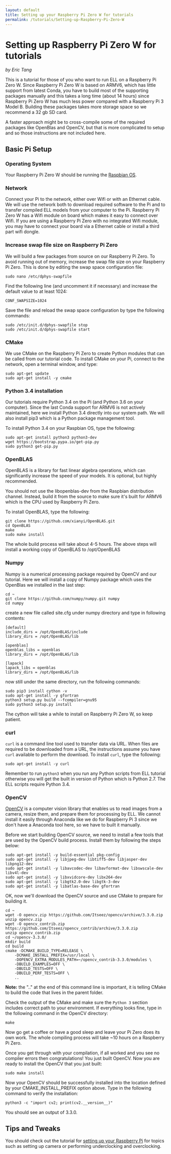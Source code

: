 ```yaml
---
layout: default
title: Setting up your Raspberry Pi Zero W for tutorials
permalink: /tutorials/Setting-up-Raspberry-Pi-Zero-W
---
```


# Setting up Raspberry Pi Zero W for tutorials

*by Eric Tang*

This is a tutorial for those of you who want to run ELL on a Raspberry Pi Zero W. Since Raspberry Pi Zero W is based on ARMV6, which has little support from latest Conda, you have to build most of the supporting packages manually and this takes a long time (about 14 hours) since Raspberry Pi Zero W has much less power compared with a Raspberry Pi 3 Model B. Building these packages takes more storage space so we recommend a 32 gb SD card.

A faster approach might be to cross-compile some of the required packages
like OpenBlas and OpenCV, but that is more complicated to setup and
so those instructions are not included here.

## Basic Pi Setup

### Operating System
Your Raspberry Pi Zero W should be running the [Raspbian OS](https://www.raspberrypi.org/downloads/raspbian/).

### Network
Connect your Pi to the network, either over Wifi or with an Ethernet cable. We will use the network both to download required software to the Pi and to transfer compiled ELL models from your computer to the Pi. Raspberry Pi Zero W has a Wifi module on board which makes it easy to connect over Wifi. If you are using a Raspberry Pi Zero with no integrated Wifi module, you may have to connect your board via a Ethernet cable or install a third part wifi dongle.

### Increase swap file size on Raspberry Pi Zero
We will build a few packages from source on our Raspberry Pi Zero. To avoid running out of memory, increase the swap file size on your Raspberry Pi Zero. This is done by editing the swap space configuration file:

```shell
sudo nano /etc/dphys-swapfile
```

Find the following line (and uncomment it if necessary) and increase
the default value to at least 1024:

```shell
CONF_SWAPSIZE=1024
```

Save the file and reload the swap space configuration by type the following commands:

```shell
sudo /etc/init.d/dphys-swapfile stop
sudo /etc/init.d/dphys-swapfile start
```

### CMake
We use CMake on the Raspberry Pi Zero to create Python modules that can be called from our tutorial code. To install CMake on your Pi, connect to the network, open a terminal window, and type:

```shell
sudo apt-get update
sudo apt-get install -y cmake
```

### Python 3.4 installation
Our tutorials require Python 3.4 on the Pi (and Python 3.6 on your computer). Since the last Conda support for ARMV6 is not actively maintained, here we install Python 3.4 directly into our system path. We will also install pip3 which is a Python package management tool.

To install Python 3.4 on your Raspbian OS, type the following:

```shell
sudo apt-get install python3 python3-dev
wget https://bootstrap.pypa.io/get-pip.py
sudo python3 get-pip.py
```

### OpenBLAS
OpenBLAS is a library for fast linear algebra operations, which can significantly increase the speed of your models. It is optional, but highly recommended.

You should not use the libopenblas-dev from the Raspbian distribution channel. Instead, build it from the source to make sure it's built for ARMV6 which is the CPU used by Raspberry Pi Zero.

To install OpenBLAS, type the following:

```shell
git clone https://github.com/xianyi/OpenBLAS.git
cd OpenBLAS
make
sudo make install
```

The whole build process will take about 4-5 hours. The above steps will install a working copy of OpenBLAS to /opt/OpenBLAS

### Numpy
Numpy is a numerical processing package required by OpenCV and our tutorial. Here we will install a copy of Numpy package which uses the OpenBlas we installed in the last step:

```shell
cd ~
git clone https://github.com/numpy/numpy.git numpy
cd numpy
```

create a new file called site.cfg under numpy directory and type in following contents:

```shell
[default]
include_dirs = /opt/OpenBLAS/include
library_dirs = /opt/OpenBLAS/lib
 
[openblas]
openblas_libs = openblas
library_dirs = /opt/OpenBLAS/lib
 
[lapack]
lapack_libs = openblas
library_dirs = /opt/OpenBLAS/lib
```

now still under the same directory, run the following commands:

```shell
sudo pip3 install cython -v
sudo apt-get install -y gfortran
python3 setup.py build --fcompiler=gnu95
sudo python3 setup.py install
```

The cython will take a while to install on Raspberry Pi Zero W, so keep patient.

### curl
`curl` is a command line tool used to transfer data via URL. When files are required to be downloaded from a URL, the instructions assume you have `curl` available to perform the download. To install `curl`, type the following:
```shell
sudo apt-get install -y curl
```

Remember to run `python3` when you run any Python scripts from ELL tutorial otherwise you will get the built in version of Python which is Python 2.7. The ELL scripts require Python 3.4.

### OpenCV
[OpenCV](http://opencv.org/) is a computer vision library that enables us to read images from a camera, resize them, and prepare them for processing by ELL. We cannot install it easily through Anaconda like we do for Raspberry Pi 3 since we don't have a Anaconda tool here, so we have to built it manually. 

Before we start building OpenCV source, we need to install a few tools that are used by the OpenCV build process. Install them by following the steps below:

```shell
sudo apt-get install -y build-essential pkg-config
sudo apt-get install -y libjpeg-dev libtiff5-dev libjasper-dev libpng12-dev
sudo apt-get install -y libavcodec-dev libavformat-dev libswscale-dev libv4l-dev
sudo apt-get install -y libxvidcore-dev libx264-dev
sudo apt-get install -y libgtk2.0-dev libgtk-3-dev
sudo apt-get install -y libatlas-base-dev gfortran
```

OK, now we'll download the OpenCV source and use CMake to prepare for building it.

```shell
cd ~
wget -O opencv.zip https://github.com/Itseez/opencv/archive/3.3.0.zip
unzip opencv.zip
wget -O opencv_contrib.zip https://github.com/Itseez/opencv_contrib/archive/3.3.0.zip
unzip opencv_contrib.zip
cd ~/opencv-3.3.0/
mkdir build
cd build
cmake -DCMAKE_BUILD_TYPE=RELEASE \
    -DCMAKE_INSTALL_PREFIX=/usr/local \
    -DOPENCV_EXTRA_MODULES_PATH=~/opencv_contrib-3.3.0/modules \
    -DBUILD_EXAMPLES=OFF \
    -DBUILD_TESTS=OFF \
    -DBUILD_PERF_TESTS=OFF \
    ..
```
**Note:** the ".." at the end of this command line is important, it is 
telling CMake to build the code that lives in the parent folder.

Check the output of the CMake and make sure the `Python 3` section includes correct path to your environment. If everything looks fine, type in the following command in the OpenCV directory:

```shell
make
```

Now go get a coffee or have a good sleep and leave your Pi Zero does its own work. The whole compiling process will take ~10 hours on a Raspberry Pi Zero. 

Once you get through with your compilation, if all worked and you see no compiler errors then congratulations!  You just built OpenCV. Now you are ready to install the OpenCV that you just built:

```shell
sudo make install
```

Now your OpenCV should be successfully installed into the location defined by your CMAKE_INSTALL_PREFIX option above. Type in the following command to verify the installation:

```shell
python3 -c "import cv2; print(cv2.__version__)"
```

You should see an output of 3.3.0.


## Tips and Tweaks

You should check out the tutorial for [setting up your Raspberry Pi](/ELL/tutorials/Setting-up-your-Raspberry-Pi) for topics such as setting up camera or performing underclocking and overclocking.